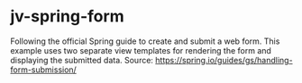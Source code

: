 # jv-spring-form
Following the official Spring guide to create and submit a web form. This example uses two separate view templates for rendering the form and displaying the submitted data. Source: https://spring.io/guides/gs/handling-form-submission/
